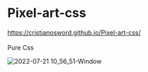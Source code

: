 # Pixel-art-css

https://cristianosword.github.io/Pixel-art-css/
<br>
<br>
Pure Css

![2022-07-21 10_56_51-Window](https://user-images.githubusercontent.com/16153844/180231662-69aadfde-a28a-4f9f-96da-635a68942f2d.png)

